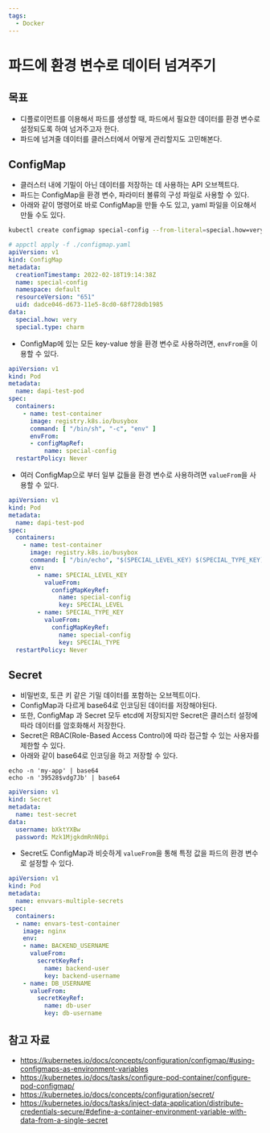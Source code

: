 ```yaml
---
tags:
  - Docker
---
```

# 파드에 환경 변수로 데이터 넘겨주기

## 목표

- 디플로이먼트를 이용해서 파드를 생성할 때, 파드에서 필요한 데이터를 환경 변수로 설정되도록 하여 넘겨주고자 한다.
- 파드에 넘겨줄 데이터를 클러스터에서 어떻게 관리할지도 고민해본다.

## ConfigMap

- 클러스터 내에 기밀이 아닌 데이터를 저장하는 데 사용하는 API 오브젝트다.
- 파드는 ConfigMap을 환경 변수, 파라미터 볼류의 구성 파일로 사용할 수 있다.
- 아래와 같이 명령어로 바로 ConfigMap을 만들 수도 있고, yaml 파일을 이요해서 만들 수도 있다.

```sh
kubectl create configmap special-config --from-literal=special.how=very --from-literal=special.type=charm
```

```yaml
# appctl apply -f ./configmap.yaml
apiVersion: v1
kind: ConfigMap
metadata:
  creationTimestamp: 2022-02-18T19:14:38Z
  name: special-config
  namespace: default
  resourceVersion: "651"
  uid: dadce046-d673-11e5-8cd0-68f728db1985
data:
  special.how: very
  special.type: charm
```

- ConfigMap에 있는 모든 key-value 쌍을 환경 변수로 사용하려면, `envFrom`을 이용할 수 있다.

```yaml
apiVersion: v1
kind: Pod
metadata:
  name: dapi-test-pod
spec:
  containers:
    - name: test-container
      image: registry.k8s.io/busybox
      command: [ "/bin/sh", "-c", "env" ]
      envFrom:
      - configMapRef:
          name: special-config
  restartPolicy: Never
```

- 여러 ConfigMap으로 부터 일부 값들을 환경 변수로 사용하려면 `valueFrom`을 사용할 수 있다.

```yaml
apiVersion: v1
kind: Pod
metadata:
  name: dapi-test-pod
spec:
  containers:
    - name: test-container
      image: registry.k8s.io/busybox
      command: [ "/bin/echo", "$(SPECIAL_LEVEL_KEY) $(SPECIAL_TYPE_KEY)" ]
      env:
        - name: SPECIAL_LEVEL_KEY
          valueFrom:
            configMapKeyRef:
              name: special-config
              key: SPECIAL_LEVEL
        - name: SPECIAL_TYPE_KEY
          valueFrom:
            configMapKeyRef:
              name: special-config
              key: SPECIAL_TYPE
  restartPolicy: Never
```

## Secret

- 비밀번호, 토큰 키 같은 기밀 데이터를 포함하는 오브젝트이다.
- ConfigMap과 다르게 base64로 인코딩된 데이터를 저장해야된다.
- 또한, ConfigMap 과 Secret 모두 etcd에 저장되지만 Secret은 클러스터 설정에 따라 데이터를 암호화해서 저장한다.
- Secret은 RBAC(Role-Based Access Control)에 따라 접근할 수 있는 사용자를 제한할 수 있다.
- 아래와 같이 base64로 인코딩을 하고 저장할 수 있다.

```shell
echo -n 'my-app' | base64
echo -n '39528$vdg7Jb' | base64
```

```yaml
apiVersion: v1
kind: Secret
metadata:
  name: test-secret
data:
  username: bXktYXBw
  password: Mzk1MjgkdmRnN0pi
```

- Secret도 ConfigMap과 비슷하게 `valueFrom`을 통해 특정 값을 파드의 환경 변수로 설정할 수 있다.

```yaml
apiVersion: v1
kind: Pod
metadata:
  name: envvars-multiple-secrets
spec:
  containers:
  - name: envars-test-container
    image: nginx
    env:
    - name: BACKEND_USERNAME
      valueFrom:
        secretKeyRef:
          name: backend-user
          key: backend-username
    - name: DB_USERNAME
      valueFrom:
        secretKeyRef:
          name: db-user
          key: db-username
```

## 참고 자료

- https://kubernetes.io/docs/concepts/configuration/configmap/#using-configmaps-as-environment-variables
- https://kubernetes.io/docs/tasks/configure-pod-container/configure-pod-configmap/
- https://kubernetes.io/docs/concepts/configuration/secret/
- https://kubernetes.io/docs/tasks/inject-data-application/distribute-credentials-secure/#define-a-container-environment-variable-with-data-from-a-single-secret
